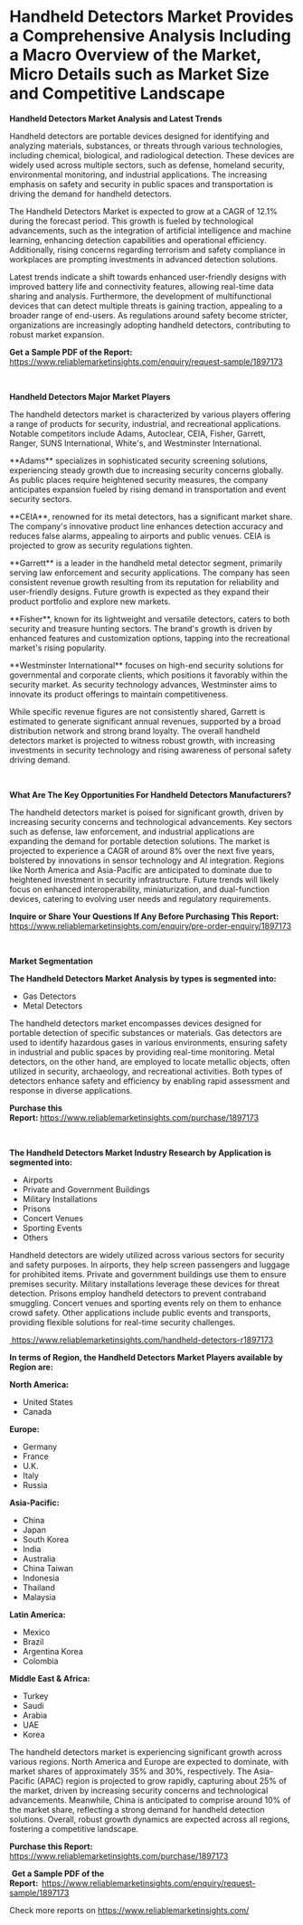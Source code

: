 <p><h1>Handheld Detectors Market Provides a Comprehensive Analysis Including a Macro Overview of the Market, Micro Details such as Market Size and Competitive Landscape</h1></p><p><strong>Handheld Detectors Market Analysis and Latest Trends</strong></p>
<p><p>Handheld detectors are portable devices designed for identifying and analyzing materials, substances, or threats through various technologies, including chemical, biological, and radiological detection. These devices are widely used across multiple sectors, such as defense, homeland security, environmental monitoring, and industrial applications. The increasing emphasis on safety and security in public spaces and transportation is driving the demand for handheld detectors.</p><p>The Handheld Detectors Market is expected to grow at a CAGR of 12.1% during the forecast period. This growth is fueled by technological advancements, such as the integration of artificial intelligence and machine learning, enhancing detection capabilities and operational efficiency. Additionally, rising concerns regarding terrorism and safety compliance in workplaces are prompting investments in advanced detection solutions.</p><p>Latest trends indicate a shift towards enhanced user-friendly designs with improved battery life and connectivity features, allowing real-time data sharing and analysis. Furthermore, the development of multifunctional devices that can detect multiple threats is gaining traction, appealing to a broader range of end-users. As regulations around safety become stricter, organizations are increasingly adopting handheld detectors, contributing to robust market expansion.</p></p>
<p><strong>Get a Sample PDF of the Report:&nbsp;</strong> <a href="https://www.reliablemarketinsights.com/enquiry/request-sample/1897173?utm_campaign=3261&utm_medium=2&utm_source=Github&utm_content=ia&utm_term=11042025&utm_id=handheld-detectors">https://www.reliablemarketinsights.com/enquiry/request-sample/1897173</a></p>
<p>&nbsp;</p>
<p><strong>Handheld Detectors Major Market Players</strong></p>
<p><p>The handheld detectors market is characterized by various players offering a range of products for security, industrial, and recreational applications. Notable competitors include Adams, Autoclear, CEIA, Fisher, Garrett, Ranger, SUNS International, White's, and Westminster International. </p><p>**Adams** specializes in sophisticated security screening solutions, experiencing steady growth due to increasing security concerns globally. As public places require heightened security measures, the company anticipates expansion fueled by rising demand in transportation and event security sectors.</p><p>**CEIA**, renowned for its metal detectors, has a significant market share. The company's innovative product line enhances detection accuracy and reduces false alarms, appealing to airports and public venues. CEIA is projected to grow as security regulations tighten.</p><p>**Garrett** is a leader in the handheld metal detector segment, primarily serving law enforcement and security applications. The company has seen consistent revenue growth resulting from its reputation for reliability and user-friendly designs. Future growth is expected as they expand their product portfolio and explore new markets.</p><p>**Fisher**, known for its lightweight and versatile detectors, caters to both security and treasure hunting sectors. The brand's growth is driven by enhanced features and customization options, tapping into the recreational market's rising popularity.</p><p>**Westminster International** focuses on high-end security solutions for governmental and corporate clients, which positions it favorably within the security market. As security technology advances, Westminster aims to innovate its product offerings to maintain competitiveness.</p><p>While specific revenue figures are not consistently shared, Garrett is estimated to generate significant annual revenues, supported by a broad distribution network and strong brand loyalty. The overall handheld detectors market is projected to witness robust growth, with increasing investments in security technology and rising awareness of personal safety driving demand.</p></p>
<p>&nbsp;</p>
<p><strong>What Are The Key Opportunities For Handheld Detectors Manufacturers?</strong></p>
<p><p>The handheld detectors market is poised for significant growth, driven by increasing security concerns and technological advancements. Key sectors such as defense, law enforcement, and industrial applications are expanding the demand for portable detection solutions. The market is projected to experience a CAGR of around 8% over the next five years, bolstered by innovations in sensor technology and AI integration. Regions like North America and Asia-Pacific are anticipated to dominate due to heightened investment in security infrastructure. Future trends will likely focus on enhanced interoperability, miniaturization, and dual-function devices, catering to evolving user needs and regulatory requirements.</p></p>
<p><strong>Inquire or Share Your Questions If Any Before Purchasing This Report:</strong> <a href="https://www.reliablemarketinsights.com/enquiry/pre-order-enquiry/1897173?utm_campaign=3261&utm_medium=2&utm_source=Github&utm_content=ia&utm_term=11042025&utm_id=handheld-detectors">https://www.reliablemarketinsights.com/enquiry/pre-order-enquiry/1897173</a></p>
<p>&nbsp;</p>
<p><strong>Market Segmentation</strong></p>
<p><strong>The Handheld Detectors Market Analysis by types is segmented into:</strong></p>
<p><ul><li>Gas Detectors</li><li>Metal Detectors</li></ul></p>
<p><p>The handheld detectors market encompasses devices designed for portable detection of specific substances or materials. Gas detectors are used to identify hazardous gases in various environments, ensuring safety in industrial and public spaces by providing real-time monitoring. Metal detectors, on the other hand, are employed to locate metallic objects, often utilized in security, archaeology, and recreational activities. Both types of detectors enhance safety and efficiency by enabling rapid assessment and response in diverse applications.</p></p>
<p><strong>Purchase this Report:&nbsp;</strong><a href="https://www.reliablemarketinsights.com/purchase/1897173?utm_campaign=3261&utm_medium=2&utm_source=Github&utm_content=ia&utm_term=11042025&utm_id=handheld-detectors">https://www.reliablemarketinsights.com/purchase/1897173</a></p>
<p>&nbsp;</p>
<p><strong>The Handheld Detectors Market Industry Research by Application is segmented into:</strong></p>
<p><ul><li>Airports</li><li>Private and Government Buildings</li><li>Military Installations</li><li>Prisons</li><li>Concert Venues</li><li>Sporting Events</li><li>Others</li></ul></p>
<p><p>Handheld detectors are widely utilized across various sectors for security and safety purposes. In airports, they help screen passengers and luggage for prohibited items. Private and government buildings use them to ensure premises security. Military installations leverage these devices for threat detection. Prisons employ handheld detectors to prevent contraband smuggling. Concert venues and sporting events rely on them to enhance crowd safety. Other applications include public events and transports, providing flexible solutions for real-time security challenges.</p></p>
<p><a href="https://www.reliablemarketinsights.com/handheld-detectors-r1897173?utm_campaign=3261&utm_medium=2&utm_source=Github&utm_content=ia&utm_term=11042025&utm_id=handheld-detectors">&nbsp;https://www.reliablemarketinsights.com/handheld-detectors-r1897173</a></p>
<p><strong>In terms of Region, the Handheld Detectors Market Players available by Region are:</strong></p>
<p>
    <p> <strong> North America: </strong>
        <ul>
            <li>United States</li>
            <li>Canada</li>
        </ul>
        </p> 
    <p> <strong> Europe: </strong>
        <ul>
            <li>Germany</li>
            <li>France</li>
            <li>U.K.</li>
            <li>Italy</li>
            <li>Russia</li>
        </ul>
        </p> 
    <p> <strong> Asia-Pacific: </strong>
        <ul>
            <li>China</li>
            <li>Japan</li>
            <li>South Korea</li>
            <li>India</li>
            <li>Australia</li>
            <li>China Taiwan</li>
            <li>Indonesia</li>
            <li>Thailand</li>
            <li>Malaysia</li>
        </ul>
        </p> 
    <p> <strong> Latin America: </strong>
        <ul>
            <li>Mexico</li>
            <li>Brazil</li>
            <li>Argentina Korea</li>
            <li>Colombia</li>
        </ul>
        </p> 
    <p> <strong> Middle East & Africa: </strong>
        <ul>
            <li>Turkey</li>
            <li>Saudi</li>
            <li>Arabia</li>
            <li>UAE</li>
            <li>Korea</li>
        </ul>
    </p>
    </p>
<p><p>The handheld detectors market is experiencing significant growth across various regions. North America and Europe are expected to dominate, with market shares of approximately 35% and 30%, respectively. The Asia-Pacific (APAC) region is projected to grow rapidly, capturing about 25% of the market, driven by increasing security concerns and technological advancements. Meanwhile, China is anticipated to comprise around 10% of the market share, reflecting a strong demand for handheld detection solutions. Overall, robust growth dynamics are expected across all regions, fostering a competitive landscape.</p></p>
<p><strong>Purchase this Report: </strong><a href="https://www.reliablemarketinsights.com/purchase/1897173?utm_campaign=3261&utm_medium=2&utm_source=Github&utm_content=ia&utm_term=11042025&utm_id=handheld-detectors">https://www.reliablemarketinsights.com/purchase/1897173</a></p>
<p>&nbsp;<strong>Get a Sample PDF of the Report:&nbsp;&nbsp;</strong><a href="https://www.reliablemarketinsights.com/enquiry/request-sample/1897173?utm_campaign=3261&utm_medium=2&utm_source=Github&utm_content=ia&utm_term=11042025&utm_id=handheld-detectors">https://www.reliablemarketinsights.com/enquiry/request-sample/1897173</a></p>
<p><strong></strong></p>
<p>Check more reports on <a href="https://www.reliablemarketinsights.com/?utm_campaign=3261&utm_medium=2&utm_source=Github&utm_content=ia&utm_term=11042025&utm_id=handheld-detectors">https://www.reliablemarketinsights.com/</a></p>